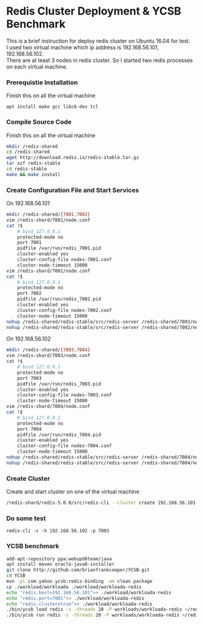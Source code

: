 # Redis Cluster Deployment & YCSB Benchmark

This is a brief instruction for deploy redis cluster on Ubuntu 16.04 for test.  
I used two virtual machine which ip address is 192.168.56.101, 192.168.56.102.  
There are at least 3 nodes in redis cluster. So I started two redis processes on each virtual machine.

### Prerequistie Installation
Finish this on all the virtual machine

    apt install make gcc libc6-dev tcl

### Compile Source Code
Finish this on all the virtual machine
```bash
mkdir /redis-shared
cd /redis-shared
wget http://download.redis.io/redis-stable.tar.gz
tar xzf redis-stable
cd redis-stable
make && make install
```

### Create Configuration File and Start Services
On 192.168.56.101
```bash
mkdir /redis-shared/{7001,7002}
vim /redis-shard/7001/node.conf
cat !$
    # bind 127.0.0.1
    protected-mode no
    port 7001
    pidfile /var/run/redis_7001.pid
    cluster-enabled yes
    cluster-config-file nodes-7001.conf
    cluster-node-timeout 15000
vim /redis-shard/7001/node.conf
cat !$
    # bind 127.0.0.1
    protected-mode no
    port 7002
    pidfile /var/run/redis_7002.pid
    cluster-enabled yes
    cluster-config-file nodes-7002.conf
    cluster-node-timeout 15000
nohup /redis-shared/redis-stable/src/redis-server /redis-shared/7001/node.conf &
nohup /redis-shared/redis-stable/src/redis-server /redis-shared/7002/node.conf &
```

On 192.168.56.102
```bash
mkdir /redis-shared/{7003,7004}
vim /redis-shard/7003/node.conf
cat !$
    # bind 127.0.0.1
    protected-mode no
    port 7003
    pidfile /var/run/redis_7003.pid
    cluster-enabled yes
    cluster-config-file nodes-7003.conf
    cluster-node-timeout 15000
vim /redis-shard/7004/node.conf
cat !$
    # bind 127.0.0.1
    protected-mode no
    port 7004
    pidfile /var/run/redis_7004.pid
    cluster-enabled yes
    cluster-config-file nodes-7004.conf
    cluster-node-timeout 15000
nohup /redis-shared/redis-stable/src/redis-server /redis-shared/7004/node.conf &
nohup /redis-shared/redis-stable/src/redis-server /redis-shared/7004/node.conf &
```

### Create Cluster
Create and start cluster on one of the virtual machine
```bash
/redis-shard/redis-5.0.0/src/redis-cli --cluster create 192.168.56.101:7001 192.168.56.101:7002 192.168.56.102:7003 192.168.56.102:7004
```

### Do some test
    redis-cli -c -h 192.168.56.102 -p 7003


### YCSB benchmark
```bash
add-apt-repository ppa:webupd8team/java
apt install maven oracle-java8-installer
git clone http://github.com/brianfrankcooper/YCSB.git
cd YCSB
mvn -pl com.yahoo.ycsb:redis-binding -am clean package
cp ./workload/workloada ./workload/workloada-redis
echo "redis.host=192.168.56.101">> ./workload/workloada-redis
echo "redis.port=7001">> ./workload/workloada-redis
echo "redis.cluster=true">> ./workload/workloada-redis
./bin/ycsb load redis -s -threads 20 -P workloads/workloada-redis >/redis-shared/ycsbload.txt 
./bin/ycsb run redis -s -threads 20 -P workloads/workloada-redis >/redis-shared/ycsbrun.txt 
```
